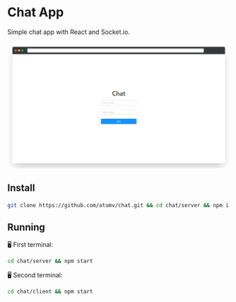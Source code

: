 # Chat App

Simple chat app with React and Socket.io.

![](assets/preview.png)

## Install

```sh
git clone https://github.com/atumv/chat.git && cd chat/server && npm i && cd ../client && npm i
```

## Running

:desktop_computer: First terminal:

```sh
cd chat/server && npm start
```

:desktop_computer: Second terminal:

```sh
cd chat/client && npm start
```

